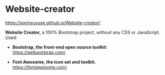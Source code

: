# Website-creator

https://sorinscouse.github.io/Website-creator/

**Website Creator,** a 100% Bootstrap project, without any CSS or JavaScript. Used:

* **Bootstrap, the front-end open source toolkit:** <br> 
https://getbootstrap.com/

* **Font Awesome, the icon set and toolkit.** <br> 
https://fontawesome.com/
